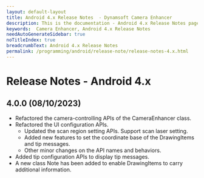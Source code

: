 ```yaml
---
layout: default-layout
title: Android 4.x Release Notes  - Dynamsoft Camera Enhancer
description: This is the documentation - Android 4.x Release Notes page of Dynamsoft Camera Enhancer.
keywords:  Camera Enhancer, Android 4.x Release Notes
needAutoGenerateSidebar: true
noTitleIndex: true
breadcrumbText: Android 4.x Release Notes
permalink: /programming/android/release-note/release-notes-4.x.html
---
```


# Release Notes - Android 4.x

## 4.0.0 (08/10/2023)

* Refactored the camera-controlling APIs of the CameraEnhancer class.
* Refactored the UI configuration APIs.
  * Updated the scan region setting APIs. Support scan laser setting.
  * Added new features to set the coordinate base of the DrawingItems and tip messages.
  * Other minor changes on the API names and behaviors.
* Added tip configuration APIs to display tip messages.
* A new class Note has been added to enable DrawingItems to carry additional information.
